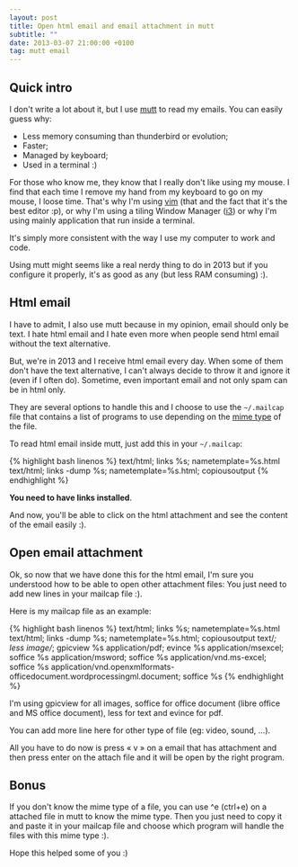 ```yaml
---
layout: post
title: Open html email and email attachment in mutt
subtitle: ""
date: 2013-03-07 21:00:00 +0100
tag: mutt email
---
```


## Quick intro

I don't write a lot about it, but I use [mutt](http://mutt.org) to read my emails. You can easily guess why:

- Less memory consuming than thunderbird or evolution;
- Faster;
- Managed by keyboard;
- Used in a terminal :)

For those who know me, they know that I really don't like using my mouse. I find that each time I remove my hand from my keyboard to go on my mouse, I loose time. That's why I'm using [vim](http://vim.org) (that and the fact that it's the best editor :p</troll>), or why I'm using a tiling Window Manager ([i3](http://i3wm.org)) or why I'm using mainly application that run inside a terminal.

It's simply more consistent with the way I use my computer to work and code.

Using mutt might seems like a real nerdy thing to do in 2013 but if you configure it properly, it's as good as any (but less RAM consuming) :).

## Html email

I have to admit, I also use mutt because in my opinion, email should only be text. I hate html email and I hate even more when people send html email without the text alternative.

But, we're in 2013 and I receive html email every day. When some of them don't have the text alternative, I can't always decide to throw it and ignore it (even if I often do). Sometime, even important email and not only spam can be in html only.

They are several options to handle this and I choose to use the ``~/.mailcap`` file that contains a list of programs to use depending on the [mime type](https://en.wikipedia.org/wiki/Internet_media_type) of the file.

To read html email inside mutt, just add this in your `~/.mailcap`:


{% highlight bash linenos %}
text/html; links %s; nametemplate=%s.html
text/html; links -dump %s; nametemplate=%s.html; copiousoutput
{% endhighlight %}

**You need to have links installed**.

And now, you'll be able to click on the html attachment and see the content of the email easily :).


## Open email attachment

Ok, so now that we have done this for the html email, I'm sure you understood how to be able to open other attachment files: You just need to add new lines in your mailcap file :).

Here is my mailcap file as an example:

{% highlight bash linenos %}
text/html; links %s; nametemplate=%s.html
text/html; links -dump %s; nametemplate=%s.html; copiousoutput
text/*; less
image/*; gpicview %s
application/pdf; evince %s
application/msexcel; soffice %s
application/msword; soffice %s
application/vnd.ms-excel; soffice %s
application/vnd.openxmlformats-officedocument.wordprocessingml.document; soffice %s
{% endhighlight %}

I'm using gpicview for all images, soffice for office document (libre office and MS office document), less for text and evince for pdf.

You can add more line here for other type of file (eg: video, sound, …).

All you have to do now is press « v » on a email that has attachment and then press enter on the attach file and it will be open by the right program.


## Bonus

If you don't know the mime type of a file, you can use ^e (ctrl+e) on a attached file in mutt to know the mime type. Then you just need to copy it and paste it in your mailcap file and choose which program will handle the files with this mime type :).


Hope this helped some of you :)
